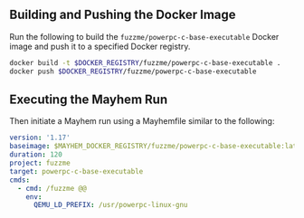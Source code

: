 ## Building and Pushing the Docker Image

Run the following to build the `fuzzme/powerpc-c-base-executable` Docker image and push it to a specified Docker registry.

```sh
docker build -t $DOCKER_REGISTRY/fuzzme/powerpc-c-base-executable .
docker push $DOCKER_REGISTRY/fuzzme/powerpc-c-base-executable
```

## Executing the Mayhem Run

Then initiate a Mayhem run using a Mayhemfile similar to the following:

```yaml
version: '1.17'
baseimage: $MAYHEM_DOCKER_REGISTRY/fuzzme/powerpc-c-base-executable:latest
duration: 120
project: fuzzme
target: powerpc-c-base-executable
cmds:
  - cmd: /fuzzme @@
    env:
      QEMU_LD_PREFIX: /usr/powerpc-linux-gnu
```
